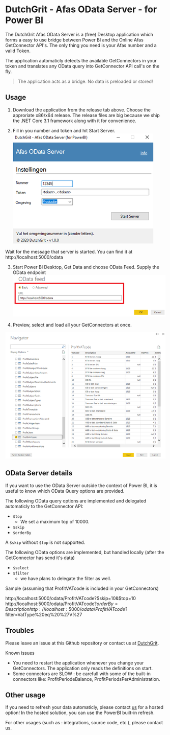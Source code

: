 # DutchGrit - Afas OData Server - for Power BI

The DutchGrit Afas OData Server is a (free) Desktop application which forms a easy to use bridge between Power BI and the Online Afas GetConnector API's. The only thing you need is your Afas number and a valid Token. 

The application automaticly detects the available GetConnectors in your token and translates any OData query into GetConnector API call's on the fly. 

> The application acts as a bridge. No data is preloaded or stored! 

## Usage

1. Download the application from the release tab above. Choose the approriate x86/x64 release. The release files are big because we ship the .NET Core 3.1 framework along with it for convenience.

2. Fill in you number and token and hit Start Server.
![](img/ODataServer.png)

Wait for the message that server is started. You can find it at http://localhost:5000/odata

3. Start Power BI Desktop, Get Data and choose OData Feed.
Supply the OData endpoint
![](img/PowerBI-ODataFeed.png)

4. Preview, select and load all your GetConnectors at once.

![](img/PowerBI-Navigator.png)


## OData Server details

If you want to use the OData Server outside the context of Power BI, it is useful to know which OData Query options are provided.

The following OData query options are implemented and delegated automaticly to the GetConnector API:

- `$top` 
    - We set a maximum top of 10000. 
- `$skip` 
- `$orderBy` 

A `$skip` without `$top` is not supported.

The following OData options are implemented, but handled locally (after the GetConnector has send it's data) 

- `$select`
- `$filter` 
    - we have plans to delegate the filter as well.

Sample (assuming that ProfitVATcode is included in your GetConnectors) 

http://localhost:5000/odata/ProfitVATcode?$skip=10&$top=10
http://localhost:5000/odata/ProfitVATcode?$orderBy=Description
http://localhost:5000/odata/ProfitVATcode?$filter=VatType%20eq%20%27V%27

## Troubles

Please leave an issue at this Github repository or contact us at [DutchGrit](https://www.dutchgrit.nl).

Known issues 
- You need to restart the application whenever you change your GetConnectors. The application only reads the definitions on start.
- Some connectors are SLOW : be carefull with some of the built-in connectors like: ProfitPeriodeBalance, ProfitPeriodsPerAdministration.


## Other usage


If you need to refresh your data automaticly, please contact [us](https://www.dutchgrit.nl/contact) for a hosted option! In the hosted solution, you can use the PowerBI built-in refresh.  

For other usages (such as : integrations, source code, etc.), please contact us. 


